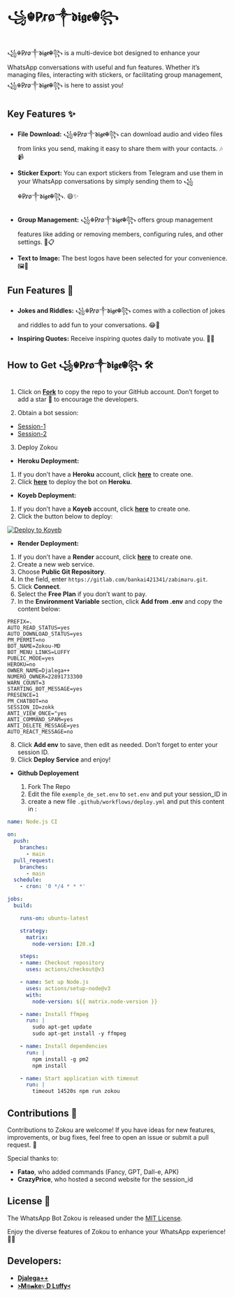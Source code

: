 # ꧁☬P̷r̷o̷༒𝖉𝖎𝖌𝖊☬꧂

꧁☬P̷r̷o̷༒𝖉𝖎𝖌𝖊☬꧂ is a multi-device bot designed to enhance your WhatsApp conversations with useful and fun features. Whether it’s managing files, interacting with stickers, or facilitating group management, ꧁☬P̷r̷o̷༒𝖉𝖎𝖌𝖊☬꧂ is here to assist you!

## Key Features ✨

- **File Download:** ꧁☬P̷r̷o̷༒𝖉𝖎𝖌𝖊☬꧂ can download audio and video files from links you send, making it easy to share them with your contacts. 🎶📹

- **Sticker Export:** You can export stickers from Telegram and use them in your WhatsApp conversations by simply sending them to ꧁☬P̷r̷o̷༒𝖉𝖎𝖌𝖊☬꧂. 😄✨

- **Group Management:** ꧁☬P̷r̷o̷༒𝖉𝖎𝖌𝖊☬꧂ offers group management features like adding or removing members, configuring rules, and other settings. 👥📋

- **Text to Image:** The best logos have been selected for your convenience. 🖼️🎨

## Fun Features 🎉

- **Jokes and Riddles:** ꧁☬P̷r̷o̷༒𝖉𝖎𝖌𝖊☬꧂ comes with a collection of jokes and riddles to add fun to your conversations. 😂🤔

- **Inspiring Quotes:** Receive inspiring quotes daily to motivate you. 💪🌟

## How to Get ꧁☬P̷r̷o̷༒𝖉𝖎𝖌𝖊☬꧂ 🛠️

1. Click on **[Fork](https://github.com/Luffy2ndAccount/zokou-english-v2/fork)** to copy the repo to your GitHub account. Don’t forget to add a star 🌟 to encourage the developers.

2. Obtain a bot session: 

- [Session-1](https://zkscan.onrender.com)  
- [Session-2](https://zokouscan-din3.onrender.com)

3. Deploy Zokou
- **Heroku Deployment:**
1. If you don’t have a **Heroku** account, click [**here**](https://id.heroku.com/login) to create one.
2. Click [**here**](https://dashboard.heroku.com/new?template=https://github.com/Luffy2ndAccount/zokou-english-v2) to deploy the bot on **Heroku**.

- **Koyeb Deployment:**
1. If you don’t have a **Koyeb** account, click [**here**](https://app.koyeb.com/auth/signup) to create one.
2. Click the button below to deploy:

[![Deploy to Koyeb](https://www.koyeb.com/static/images/deploy/button.svg)](https://app.koyeb.com/deploy?name=zokouve&type=docker&image=docker.io%2Fluffy077%2Fzokouve%3Alatest&env%5BPREFIX%5D=.&env%5BAUTO_READ_STATUS%5D=yes&env%5BAUTO_DOWNLOAD_STATUS%5D=yes&env%5BPM_PERMIT%5D=no&env%5BBOT_NAME%5D=Zokou-MD&env%5BBOT_MENU_LINKS%5D=https%3A%2F%2Fi.pinimg.com%2F736x%2F0a%2F70%2F6f%2F0a706f90d6a1fb39919aedfbb7fdd8d3.jpg&env%5BPUBLIC_MODE%5D=yes&env%5BDATABASE_URL%5D=create+on+koyeb&env%5BOWNER_NAME%5D=Djalega%2B%2B&env%5BNUMERO_OWNER%5D=22891733300&env%5BWARN_COUNT%5D=3&env%5BSTARTING_BOT_MESSAGE%5D=yes&env%5BPRESENCE%5D=1&env%5BPM_CHATBOT%5D=no&env%5BSESSION_ID%5D=put+your+session&env%5BANTI_VIEW_ONCE%5D=yes&ports=8000%3Bhttp%3B%2F)

- **Render Deployment:**
1. If you don’t have a **Render** account, click [**here**](https://dashboard.render.com) to create one.
2. Create a new web service.  
3. Choose **Public Git Repository**.  
4. In the field, enter `https://gitlab.com/bankai421341/zabimaru.git`.
5. Click **Connect**.  
6. Select the **Free Plan** if you don’t want to pay.
7. In the **Environment Variable** section, click **Add from .env** and copy the content below:

```env
PREFIX=.
AUTO_READ_STATUS=yes
AUTO_DOWNLOAD_STATUS=yes
PM_PERMIT=no
BOT_NAME=Zokou-MD
BOT_MENU_LINKS=LUFFY
PUBLIC_MODE=yes
HEROKU=no
OWNER_NAME=Djalega++
NUMERO_OWNER=22891733300
WARN_COUNT=3
STARTING_BOT_MESSAGE=yes
PRESENCE=1
PM_CHATBOT=no
SESSION_ID=zokk
ANTI_VIEW_ONCE="yes
ANTI_COMMAND_SPAM=yes
ANTI_DELETE_MESSAGE=yes
AUTO_REACT_MESSAGE=no
```

8. Click **Add env** to save, then edit as needed. Don’t forget to enter your session ID.
9. Click **Deploy Service** and enjoy!

    
- **Github Deployement**

  1. Fork The Repo
  2. Edit the file `exemple_de_set.env` to `set.env` and put your session_ID in
  3. create a new file `.github/workflows/deploy.yml` and put this content in :

```yml
name: Node.js CI

on:
  push:
    branches:
      - main
  pull_request:
    branches:
      - main
  schedule:
    - cron: '0 */4 * * *'

jobs:
  build:

    runs-on: ubuntu-latest

    strategy:
      matrix:
        node-version: [20.x]

    steps:
    - name: Checkout repository
      uses: actions/checkout@v3

    - name: Set up Node.js
      uses: actions/setup-node@v3
      with:
        node-version: ${{ matrix.node-version }}

    - name: Install ffmpeg
      run: |
        sudo apt-get update
        sudo apt-get install -y ffmpeg

    - name: Install dependencies
      run: |
        npm install -g pm2
        npm install

    - name: Start application with timeout
      run: |
        timeout 14520s npm run zokou

 ```

## Contributions 🤝

Contributions to Zokou are welcome! If you have ideas for new features, improvements, or bug fixes, feel free to open an issue or submit a pull request. 🙌

Special thanks to:

- **Fatao**, who added commands (Fancy, GPT, Dall-e, APK)  
- **CrazyPrice**, who hosted a second website for the session_id  

## License 📜

The WhatsApp Bot Zokou is released under the [MIT License](https://opensource.org/licenses/MIT).

Enjoy the diverse features of Zokou to enhance your WhatsApp experience! 💬🎉

## Developers:

- [**Djalega++**](https://github.com/djalega8000/Zokou-MD/)
- [**᚛M๏𝓷keℽ D Lบffy᚜**](https://github.com/Faouz995)

